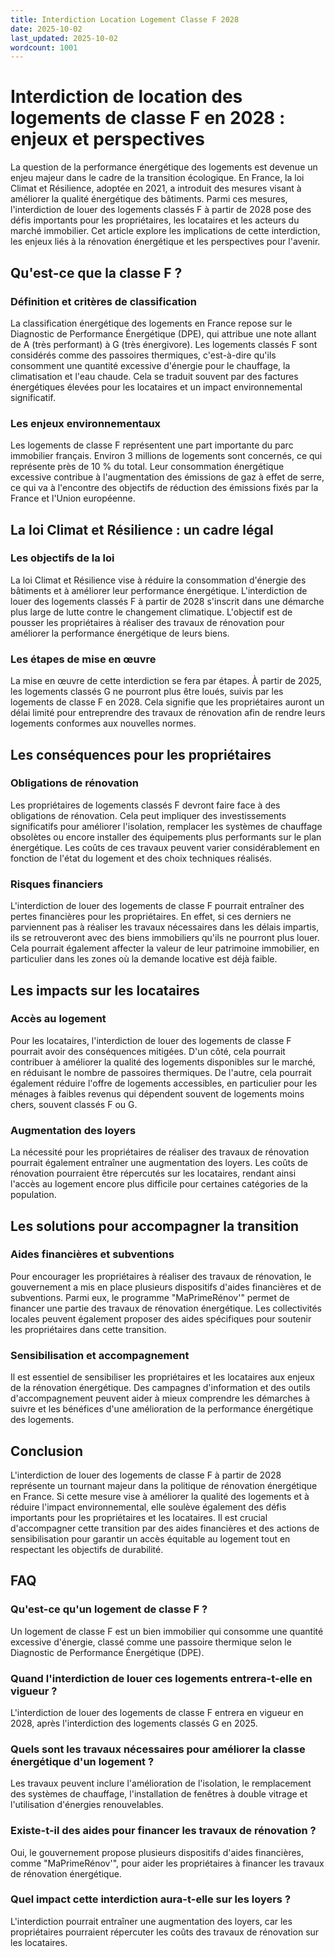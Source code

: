 ```yaml
---
title: Interdiction Location Logement Classe F 2028
date: 2025-10-02
last_updated: 2025-10-02
wordcount: 1001
---
```


# Interdiction de location des logements de classe F en 2028 : enjeux et perspectives

La question de la performance énergétique des logements est devenue un enjeu majeur dans le cadre de la transition écologique. En France, la loi Climat et Résilience, adoptée en 2021, a introduit des mesures visant à améliorer la qualité énergétique des bâtiments. Parmi ces mesures, l'interdiction de louer des logements classés F à partir de 2028 pose des défis importants pour les propriétaires, les locataires et les acteurs du marché immobilier. Cet article explore les implications de cette interdiction, les enjeux liés à la rénovation énergétique et les perspectives pour l'avenir.

## Qu'est-ce que la classe F ?

### Définition et critères de classification

La classification énergétique des logements en France repose sur le Diagnostic de Performance Énergétique (DPE), qui attribue une note allant de A (très performant) à G (très énergivore). Les logements classés F sont considérés comme des passoires thermiques, c'est-à-dire qu'ils consomment une quantité excessive d'énergie pour le chauffage, la climatisation et l'eau chaude. Cela se traduit souvent par des factures énergétiques élevées pour les locataires et un impact environnemental significatif.

### Les enjeux environnementaux

Les logements de classe F représentent une part importante du parc immobilier français. Environ 3 millions de logements sont concernés, ce qui représente près de 10 % du total. Leur consommation énergétique excessive contribue à l'augmentation des émissions de gaz à effet de serre, ce qui va à l'encontre des objectifs de réduction des émissions fixés par la France et l'Union européenne.

## La loi Climat et Résilience : un cadre légal

### Les objectifs de la loi

La loi Climat et Résilience vise à réduire la consommation d'énergie des bâtiments et à améliorer leur performance énergétique. L'interdiction de louer des logements classés F à partir de 2028 s'inscrit dans une démarche plus large de lutte contre le changement climatique. L'objectif est de pousser les propriétaires à réaliser des travaux de rénovation pour améliorer la performance énergétique de leurs biens.

### Les étapes de mise en œuvre

La mise en œuvre de cette interdiction se fera par étapes. À partir de 2025, les logements classés G ne pourront plus être loués, suivis par les logements de classe F en 2028. Cela signifie que les propriétaires auront un délai limité pour entreprendre des travaux de rénovation afin de rendre leurs logements conformes aux nouvelles normes.

## Les conséquences pour les propriétaires

### Obligations de rénovation

Les propriétaires de logements classés F devront faire face à des obligations de rénovation. Cela peut impliquer des investissements significatifs pour améliorer l'isolation, remplacer les systèmes de chauffage obsolètes ou encore installer des équipements plus performants sur le plan énergétique. Les coûts de ces travaux peuvent varier considérablement en fonction de l'état du logement et des choix techniques réalisés.

### Risques financiers

L'interdiction de louer des logements de classe F pourrait entraîner des pertes financières pour les propriétaires. En effet, si ces derniers ne parviennent pas à réaliser les travaux nécessaires dans les délais impartis, ils se retrouveront avec des biens immobiliers qu'ils ne pourront plus louer. Cela pourrait également affecter la valeur de leur patrimoine immobilier, en particulier dans les zones où la demande locative est déjà faible.

## Les impacts sur les locataires

### Accès au logement

Pour les locataires, l'interdiction de louer des logements de classe F pourrait avoir des conséquences mitigées. D'un côté, cela pourrait contribuer à améliorer la qualité des logements disponibles sur le marché, en réduisant le nombre de passoires thermiques. De l'autre, cela pourrait également réduire l'offre de logements accessibles, en particulier pour les ménages à faibles revenus qui dépendent souvent de logements moins chers, souvent classés F ou G.

### Augmentation des loyers

La nécessité pour les propriétaires de réaliser des travaux de rénovation pourrait également entraîner une augmentation des loyers. Les coûts de rénovation pourraient être répercutés sur les locataires, rendant ainsi l'accès au logement encore plus difficile pour certaines catégories de la population.

## Les solutions pour accompagner la transition

### Aides financières et subventions

Pour encourager les propriétaires à réaliser des travaux de rénovation, le gouvernement a mis en place plusieurs dispositifs d'aides financières et de subventions. Parmi eux, le programme "MaPrimeRénov'" permet de financer une partie des travaux de rénovation énergétique. Les collectivités locales peuvent également proposer des aides spécifiques pour soutenir les propriétaires dans cette transition.

### Sensibilisation et accompagnement

Il est essentiel de sensibiliser les propriétaires et les locataires aux enjeux de la rénovation énergétique. Des campagnes d'information et des outils d'accompagnement peuvent aider à mieux comprendre les démarches à suivre et les bénéfices d'une amélioration de la performance énergétique des logements.

## Conclusion

L'interdiction de louer des logements de classe F à partir de 2028 représente un tournant majeur dans la politique de rénovation énergétique en France. Si cette mesure vise à améliorer la qualité des logements et à réduire l'impact environnemental, elle soulève également des défis importants pour les propriétaires et les locataires. Il est crucial d'accompagner cette transition par des aides financières et des actions de sensibilisation pour garantir un accès équitable au logement tout en respectant les objectifs de durabilité.

## FAQ

### Qu'est-ce qu'un logement de classe F ?

Un logement de classe F est un bien immobilier qui consomme une quantité excessive d'énergie, classé comme une passoire thermique selon le Diagnostic de Performance Énergétique (DPE).

### Quand l'interdiction de louer ces logements entrera-t-elle en vigueur ?

L'interdiction de louer des logements de classe F entrera en vigueur en 2028, après l'interdiction des logements classés G en 2025.

### Quels sont les travaux nécessaires pour améliorer la classe énergétique d'un logement ?

Les travaux peuvent inclure l'amélioration de l'isolation, le remplacement des systèmes de chauffage, l'installation de fenêtres à double vitrage et l'utilisation d'énergies renouvelables.

### Existe-t-il des aides pour financer les travaux de rénovation ?

Oui, le gouvernement propose plusieurs dispositifs d'aides financières, comme "MaPrimeRénov'", pour aider les propriétaires à financer les travaux de rénovation énergétique.

### Quel impact cette interdiction aura-t-elle sur les loyers ?

L'interdiction pourrait entraîner une augmentation des loyers, car les propriétaires pourraient répercuter les coûts des travaux de rénovation sur les locataires.